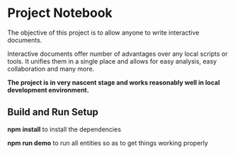 # Project Notebook

The objective of this project is to allow anyone to write interactive documents.

Interactive documents offer number of advantages over any local scripts or tools. It unifies them in a single place and allows for easy analysis, easy collaboration and many more.

**The project is in very nascent stage and works reasonably well in local development environment.**

## Build and Run Setup

**npm install** to install the dependencies

**npm run demo** to run all entities so as to get things working properly
